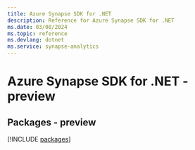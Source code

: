 ```yaml
---
title: Azure Synapse SDK for .NET
description: Reference for Azure Synapse SDK for .NET
ms.date: 03/08/2024
ms.topic: reference
ms.devlang: dotnet
ms.service: synapse-analytics
---
```

# Azure Synapse SDK for .NET - preview
## Packages - preview
[!INCLUDE [packages](synapse-index.md)]